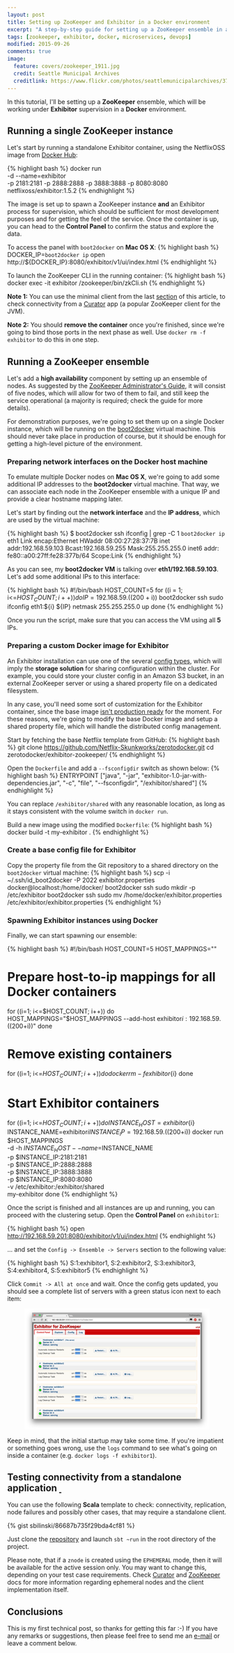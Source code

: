 ```yaml
---
layout: post
title: Setting up ZooKeeper and Exhibitor in a Docker environment
excerpt: "A step-by-step guide for setting up a ZooKeeper ensemble in a Docker environment, using Exhibitor for supervision."
tags: [zookeeper, exhibitor, docker, microservices, devops]
modified: 2015-09-26
comments: true
image:
  feature: covers/zookeeper_1911.jpg
  credit: Seattle Municipal Archives
  creditlink: https://www.flickr.com/photos/seattlemunicipalarchives/3797940791/
---
```


In this tutorial, I'll be setting up a **ZooKeeper** ensemble, which will be working under **Exhibitor** supervision in a **Docker** environment.

## Running a single ZooKeeper instance

Let's start by running a standalone Exhibitor container, using the NetflixOSS image from [Docker Hub](https://hub.docker.com/r/netflixoss/exhibitor/):

{% highlight bash %}
docker run \
  -d --name=exhibitor \
  -p 2181:2181 -p 2888:2888 -p 3888:3888 -p 8080:8080 \
  netflixoss/exhibitor:1.5.2
{% endhighlight %}

The image is set up to spawn a ZooKeeper instance **and** an Exhibitor process for supervision, which should be sufficient for most development purposes and for getting the feel of the service. Once the container is up, you can head to the **Control Panel** to confirm the status and explore the data.

To access the panel with `boot2docker` on **Mac OS X**:
{% highlight bash %}
DOCKER_IP=`boot2docker ip`
open http://${DOCKER_IP}:8080/exhibitor/v1/ui/index.html
{% endhighlight %}

To launch the ZooKeeper CLI in the running container:
{% highlight bash %}
docker exec -it exhibitor /zookeeper/bin/zkCli.sh
{% endhighlight %}

**Note 1:** You can use the minimal client from the last [section](#testing-connectivity) of this article, to check connectivity from a [Curator](http://curator.apache.org/) app (a popular ZooKeeper client for the JVM).

**Note 2:** You should **remove the container** once you're finished, since we're going to bind those ports in the next phase as well. Use `docker rm -f exhibitor` to do this in one step.

## Running a ZooKeeper ensemble

Let's add a **high availability** component by setting up an ensemble of nodes. As suggested by the [ZooKeeper Administrator's Guide](http://zookeeper.apache.org/doc/r3.4.6/zookeeperAdmin.html#sc_zkMulitServerSetup), it will consist of five nodes, which will allow for two of them to fail, and still keep the service operational (a majority is required; check the guide for more details).

For demonstration purposes, we're going to set them up on a single Docker instance, which will be running on the [boot2docker](http://boot2docker.io/) virtual machine. This should never take place in production of course, but it should be enough for getting a high-level picture of the environment.

### Preparing network interfaces on the Docker host machine

To emulate multiple Docker nodes on **Mac OS X**, we're going to add some additional IP addresses to the **boot2docker** virtual machine. That way, we can associate each node in the ZooKeeper ensemble with a unique IP and provide a clear hostname mapping later.

Let's start by finding out the **network interface** and the **IP address**, which are used by the virtual machine:

{% highlight bash %}
$ boot2docker ssh ifconfig | grep -C 1 `boot2docker ip`
eth1      Link encap:Ethernet  HWaddr 08:00:27:28:37:7B
          inet addr:192.168.59.103  Bcast:192.168.59.255  Mask:255.255.255.0
          inet6 addr: fe80::a00:27ff:fe28:377b/64 Scope:Link
{% endhighlight %}

As you can see, my **boot2docker VM** is talking over **eth1/192.168.59.103**. Let's add some additional IPs to this interface:

{% highlight bash %}
#!/bin/bash
HOST_COUNT=5
for ((i = 1; i<=$HOST_COUNT; i++)) do
  IP=192.168.59.$((200 + i))
  boot2docker ssh sudo ifconfig eth1:${i} ${IP} netmask 255.255.255.0 up
done
{% endhighlight %}

Once you run the script, make sure that you can access the VM using all **5** IPs.

### Preparing a custom Docker image for Exhibitor

An Exhibitor installation can use one of the several [config types](https://github.com/Netflix/exhibitor/wiki/Running-Exhibitor), which will imply the **storage solution** for sharing configuration within the cluster. For example, you could store your cluster config in an Amazon S3 bucket, in an external ZooKeeper server or using a shared property file on a dedicated filesystem.

In any case, you'll need some sort of customization for the Exhibitor container, since the base image [isn't production ready](https://github.com/Netflix-Skunkworks/zerotodocker/wiki/Not-Production) for the moment. For these reasons, we're going to modify the base Docker image and setup a shared property file, which will handle the distributed config management.

Start by fetching the base Netflix template from GitHub:
{% highlight bash %}
git clone https://github.com/Netflix-Skunkworks/zerotodocker.git
cd zerotodocker/exhibitor-zookeeper/
{% endhighlight %}

Open the `Dockerfile` and add a `--fsconfigdir` switch as shown below:
{% highlight bash %}
ENTRYPOINT ["java", "-jar", "exhibitor-1.0-jar-with-dependencies.jar", "-c", "file", "--fsconfigdir", "/exhibitor/shared"]
{% endhighlight %}

You can replace `/exhibitor/shared` with any reasonable location, as long as it stays consistent with the volume switch in `docker run`.

Build a new image using the modified `Dockerfile`:
{% highlight bash %}
docker build -t my-exhibitor .
{% endhighlight %}

### Create a base config file for Exhibitor

Copy the property file from the Git repository to a shared directory on the `boot2docker` virtual machine:
{% highlight bash %}
scp -i ~/.ssh/id_boot2docker -P 2022 exhibitor.properties  docker@localhost:/home/docker/
boot2docker ssh sudo mkdir -p /etc/exhibitor
boot2docker ssh sudo mv /home/docker/exhibitor.properties /etc/exhibitor/exhibitor.properties
{% endhighlight %}

### Spawning Exhibitor instances using Docker

Finally, we can start spawning our ensemble:

{% highlight bash %}
#!/bin/bash
HOST_COUNT=5
HOST_MAPPINGS=""

# Prepare host-to-ip mappings for all Docker containers
for ((i=1; i<=$HOST_COUNT; i++)) do
  HOST_MAPPINGS="$HOST_MAPPINGS --add-host exhibitor${i}:192.168.59.$((200+i))"
done

# Remove existing containers
for ((i=1; i<=$HOST_COUNT; i++)) do
  docker rm -f exhibitor${i}
done

# Start Exhibitor containers
for ((i=1; i<=$HOST_COUNT; i++)) do
  INSTANCE_HOST=exhibitor${i}
  INSTANCE_NAME=exhibitor${i}
  INSTANCE_IP=192.168.59.$((200+i))
  docker run \
         $HOST_MAPPINGS \
         -d -h $INSTANCE_HOST --name=$INSTANCE_NAME \
         -p $INSTANCE_IP:2181:2181 \
         -p $INSTANCE_IP:2888:2888 \
         -p $INSTANCE_IP:3888:3888 \
         -p $INSTANCE_IP:8080:8080 \
         -v /etc/exhibitor:/exhibitor/shared \
         my-exhibitor
done
{% endhighlight %}

Once the script is finished and all instances are up and running, you can proceed with the clustering setup. Open the **Control Panel** on `exhibitor1`:

{% highlight bash %}
open http://192.168.59.201:8080/exhibitor/v1/ui/index.html
{% endhighlight %}

... and set the `Config -> Ensemble -> Servers` section to the following value:

{% highlight bash %}
S:1:exhibitor1,
S:2:exhibitor2,
S:3:exhibitor3,
S:4:exhibitor4,
S:5:exhibitor5
{% endhighlight %}

Click `Commit -> All at once` and wait. Once the config gets updated, you should see a complete list of servers with a green status icon next to each item:

<figure>
    <a href="/images/posts/exhibitor_zookeeper_ensemble.png" title="An active ZooKeeper ensemble as seen from the Control Panel UI in Exhibitor."><img src="/images/posts/exhibitor_zookeeper_ensemble.png" alt="Exhibitor screenshot" ></a>
</figure>

Keep in mind, that the initial startup may take some time. If you're impatient or something goes wrong, use the `logs` command to see what's going on inside a container (e.g. `docker logs -f exhibitor1`).

## Testing connectivity from a standalone application <a href="#" name="testing-connectivity">&nbsp;</a>

You can use the following **Scala** template to check: connectivity, replication, node failures and possibly other cases, that may require a standalone client.

{% gist sbilinski/86687b735f29bda4cf81 %}

Just clone the [repository](https://gist.github.com/sbilinski/86687b735f29bda4cf81) and launch `sbt ~run` in the root directory of the project.

Please note, that if a `znode` is created using the `EPHEMERAL` mode, then it will be available for the active session only. You may want to change this, depending on your test case requirements. Check [Curator](http://curator.apache.org/) and [ZooKeeper](https://zookeeper.apache.org/doc/trunk/zookeeperOver.html) docs for more information regarding ephemeral nodes and the client implementation itself.

## Conclusions

This is my first technical post, so thanks for getting this far :-) If you have any remarks or suggestions, then please feel free to send me an <a href="mailto:{{ site.owner.email }}">e-mail</a> or leave a comment below.
